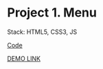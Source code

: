# Project 1. Menu
Stack: HTML5, CSS3, JS

[Code](https://github.com/Vira-V/WJS_test_task/tree/main/Project_1_Menu)
   
[DEMO LINK](https://vira-v.github.io/Menu_clean_JS/)
